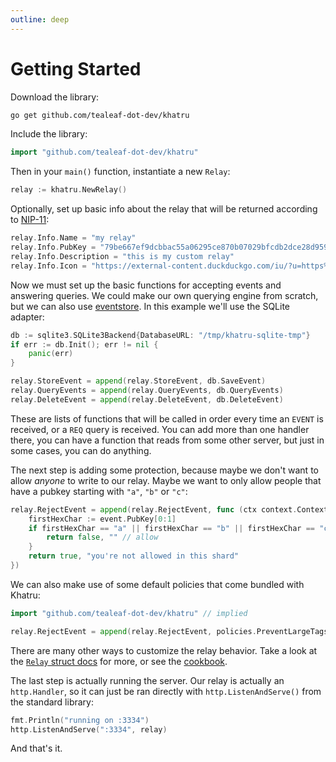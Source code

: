 ```yaml
---
outline: deep
---
```


# Getting Started

Download the library:

```bash
go get github.com/tealeaf-dot-dev/khatru
```

Include the library:

```go
import "github.com/tealeaf-dot-dev/khatru"
```

Then in your `main()` function, instantiate a new `Relay`:

```go
relay := khatru.NewRelay()
```

Optionally, set up basic info about the relay that will be returned according to [NIP-11](https://nips.nostr.com/11):

```go
relay.Info.Name = "my relay"
relay.Info.PubKey = "79be667ef9dcbbac55a06295ce870b07029bfcdb2dce28d959f2815b16f81798"
relay.Info.Description = "this is my custom relay"
relay.Info.Icon = "https://external-content.duckduckgo.com/iu/?u=https%3A%2F%2Fliquipedia.net%2Fcommons%2Fimages%2F3%2F35%2FSCProbe.jpg&f=1&nofb=1&ipt=0cbbfef25bce41da63d910e86c3c343e6c3b9d63194ca9755351bb7c2efa3359&ipo=images"
```

Now we must set up the basic functions for accepting events and answering queries. We could make our own querying engine from scratch, but we can also use [eventstore](https://github.com/fiatjaf/eventstore). In this example we'll use the SQLite adapter:

```go
db := sqlite3.SQLite3Backend{DatabaseURL: "/tmp/khatru-sqlite-tmp"}
if err := db.Init(); err != nil {
	panic(err)
}

relay.StoreEvent = append(relay.StoreEvent, db.SaveEvent)
relay.QueryEvents = append(relay.QueryEvents, db.QueryEvents)
relay.DeleteEvent = append(relay.DeleteEvent, db.DeleteEvent)
```

These are lists of functions that will be called in order every time an `EVENT` is received, or a `REQ` query is received. You can add more than one handler there, you can have a function that reads from some other server, but just in some cases, you can do anything.

The next step is adding some protection, because maybe we don't want to allow _anyone_ to write to our relay. Maybe we want to only allow people that have a pubkey starting with `"a"`, `"b"` or `"c"`:

```go
relay.RejectEvent = append(relay.RejectEvent, func (ctx context.Context, event *nostr.Event) (reject bool, msg string) {
	firstHexChar := event.PubKey[0:1]
	if firstHexChar == "a" || firstHexChar == "b" || firstHexChar == "c" {
		return false, "" // allow
	}
	return true, "you're not allowed in this shard"
})
```

We can also make use of some default policies that come bundled with Khatru:

```go
import "github.com/tealeaf-dot-dev/khatru" // implied

relay.RejectEvent = append(relay.RejectEvent, policies.PreventLargeTags(120), policies.PreventTimestampsInThePast(time.Hour * 2), policies.PreventTimestampsInTheFuture(time.Minute * 30))
```

There are many other ways to customize the relay behavior. Take a look at the [`Relay` struct docs](https://pkg.go.dev/github.com/tealeaf-dot-dev/khatru#Relay) for more, or see the [cookbook](/cookbook/).

The last step is actually running the server. Our relay is actually an `http.Handler`, so it can just be ran directly with `http.ListenAndServe()` from the standard library:

```go
fmt.Println("running on :3334")
http.ListenAndServe(":3334", relay)
```

And that's it.
